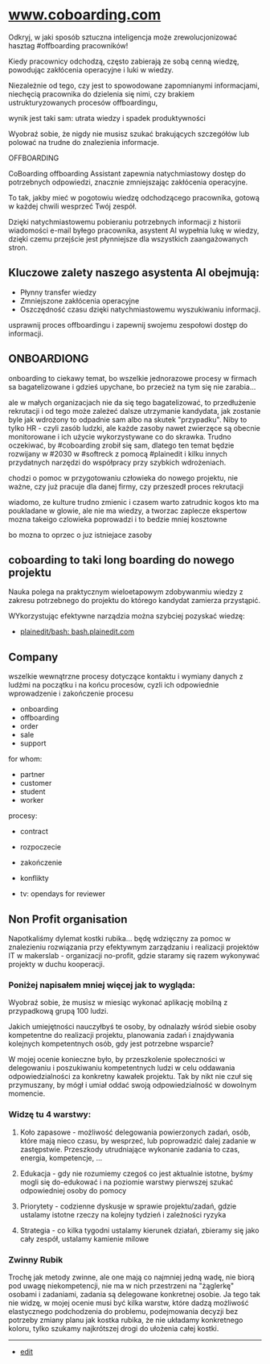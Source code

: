 # www.coboarding.com


Odkryj, w jaki sposób sztuczna inteligencja może zrewolucjonizować hasztag #offboarding pracowników!

Kiedy pracownicy odchodzą, często zabierają ze sobą cenną wiedzę, powodując zakłócenia operacyjne i luki w wiedzy.

Niezależnie od tego, czy jest to spowodowane zapomnianymi informacjami, niechęcią pracownika do dzielenia się nimi, czy brakiem ustrukturyzowanych procesów offboardingu,

wynik jest taki sam: utrata wiedzy i spadek produktywności



Wyobraź sobie, że nigdy nie musisz szukać brakujących szczegółów lub polować na trudne do znalezienia informacje.

OFFBOARDING

CoBoarding offboarding Assistant zapewnia natychmiastowy dostęp do potrzebnych odpowiedzi, znacznie zmniejszając zakłócenia operacyjne.

To tak, jakby mieć w pogotowiu wiedzę odchodzącego pracownika, gotową w każdej chwili wesprzeć Twój zespół.

Dzięki natychmiastowemu pobieraniu potrzebnych informacji z historii wiadomości e-mail byłego pracownika, asystent AI wypełnia lukę w wiedzy, dzięki czemu przejście jest płynniejsze dla wszystkich zaangażowanych stron.


## Kluczowe zalety naszego asystenta AI obejmują:

+ Płynny transfer wiedzy
+ Zmniejszone zakłócenia operacyjne
+ Oszczędność czasu dzięki natychmiastowemu wyszukiwaniu informacji.


usprawnij proces offboardingu i zapewnij swojemu zespołowi dostęp do informacji.




## ONBOARDIONG

onboarding to ciekawy temat, bo wszelkie jednorazowe procesy w firmach sa bagatelizowane i gdzieś upychane, bo przecież na tym się nie zarabia...

ale w małych organizacjach nie da się tego bagatelizować, to przedłużenie rekrutacji i od tego może zależeć dalsze utrzymanie kandydata, jak zostanie byle jak wdrożony to odpadnie sam albo na skutek "przypadku".  Niby to tylko HR - czyli zasób ludzki, ale każde zasoby nawet zwierzęce są obecnie monitorowane i ich użycie wykorzystywane co do skrawka. Trudno oczekiwać, by #coboarding zrobił się sam, dlatego ten temat będzie rozwijany w #2030 w #softreck z pomocą #plainedit i kilku innych przydatnych narzędzi do współpracy przy szybkich wdrożeniach.



chodzi o pomoc w przygotowaniu człowieka do nowego projektu, nie ważne, czy już pracuje dla danej firmy, czy przeszedł proces rekrutacji

wiadomo, ze kulture trudno zmienic i czasem warto zatrudnic kogos kto ma poukladane w glowie, ale nie ma wiedzy, a tworzac zaplecze ekspertow mozna takeigo czlowieka poprowadzi i to bedzie mniej kosztowne

bo mozna to oprzec o juz istniejace zasoby

## coboarding to taki long boarding do nowego projektu


Nauka polega na praktycznym wieloetapowym zdobywanmiu wiedzy z zakresu potrzebnego do projektu do którego kandydat zamierza przystąpić.

WYkorzystując efektywne narządzia można szybciej pozyskać wiedzę:
+ [plainedit/bash: bash.plainedit.com](https://github.com/plainedit/bash)


 
## Company

wszelkie wewnątrzne procesy dotyczące kontaktu i wymiany danych z ludźmi na początku i na końcu procesów, cyzli ich odpowiednie wprowadzenie i zakończenie procesu

+ onboarding
+ offboarding
+ order
+ sale
+ support


for whom:

+ partner
+ customer
+ student
+ worker

procesy:

+ contract
+ rozpoczecie
+ zakończenie
+ konflikty



+ tv: opendays for reviewer


## Non Profit organisation 

Napotkaliśmy dylemat kostki rubika... będę wdzięczny za pomoc w znalezieniu rozwiązania przy efektywnym zarządzaniu i realizacji projektów IT w makerslab - organizacji no-profit, gdzie staramy się razem wykonywać projekty w duchu kooperacji.


### Poniżej napisałem mniej więcej jak to wygląda:

Wyobraź sobie, że musisz w miesiąc wykonać aplikację mobilną z przypadkową grupą 100 ludzi.

Jakich umiejętności nauczyłbyś te osoby, by odnalazły wśród siebie osoby kompetentne do realizacji projektu, planowania zadań i znajdywania kolejnych kompetentnych osób, gdy jest potrzebne wsparcie?


W mojej ocenie konieczne było, by przeszkolenie społeczności w delegowaniu i poszukiwaniu kompetentnych ludzi w celu oddawania odpowiedzialności za konkretny kawałek projektu.
Tak by nikt nie czuł się przymuszany, by mógł i umiał oddać swoją odpowiedzialność w dowolnym momencie.

### Widzę tu 4 warstwy:

1. Koło zapasowe - możliwość delegowania powierzonych zadań, osób, które mają nieco czasu, by wesprzeć, lub poprowadzić dalej zadanie w zastępstwie. Przeszkody utrudniające wykonanie zadania to czas, energia, kompetencje, ...

2. Edukacja - gdy nie rozumiemy czegoś co jest aktualnie istotne, byśmy mogli się do-edukować i na poziomie warstwy pierwszej szukać odpowiedniej osoby do pomocy

3. Priorytety - codzienne dyskusje w sprawie projektu/zadań, gdzie ustalamy istotne rzeczy na kolejny tydzień i zależności ryzyka

4. Strategia - co kilka tygodni ustalamy kierunek działań, zbieramy się jako cały zespół, ustalamy kamienie milowe


### Zwinny Rubik

Trochę jak metody zwinne, ale one mają co najmniej jedną wadę, nie biorą pod uwagę niekompetencji, nie ma w nich przestrzeni na "żąglerkę" osobami i zadaniami, zadania są delegowane konkretnej osobie.
Ja tego tak nie widzę, w mojej ocenie musi być kilka warstw, które dadzą możliwość elastycznego podchodzenia do problemu, podejmowania decyzji bez potrzeby zmiany planu jak kostka rubika, że nie układamy konkretnego koloru, tylko szukamy najkrótszej drogi do ułożenia całej kostki.




---

+ [edit](https://github.com/coboarding/www/edit/main/README.md)
